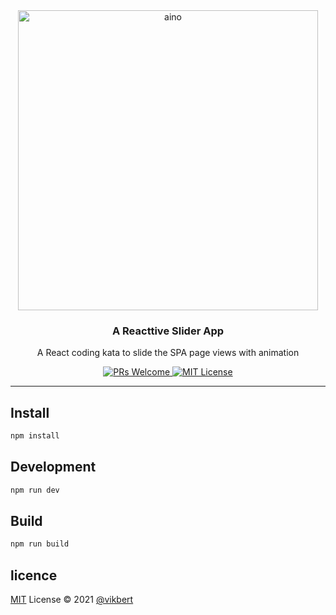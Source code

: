 <div align="center">
  <img src="https://1.bp.blogspot.com/-dBoGxQMuDpA/YFb8qV9LM5I/AAAAAAAAARQ/ImtGfZRZQ9kweL0OJwnI0mtM_udBtZCqwCNcBGAsYHQ/w680/coding%2Bskils%2Bto%2Bget%2Bjob.jpeg" width="480px" alt="aino" />
  <h3>A Reacttive Slider App</h3>
  <p>A React coding kata to slide the SPA page views with animation</p>

  <p>
    <a href="#">
      <img src="https://img.shields.io/badge/PRs-Welcome-brightgreen.svg?style=flat-square" alt="PRs Welcome">
    </a>
    <a href="#">
      <img src="https://img.shields.io/badge/License-MIT-brightgreen.svg?style=flat-square" alt="MIT License">
    </a>
  </p>
</div>

---

## Install
```bash
npm install 
```


## Development
```bash
npm run dev 
```

## Build
```bash
npm run build 
```

## licence

[MIT](./LICENSE) License © 2021 [@vikbert](https://vikbert.github.io/)